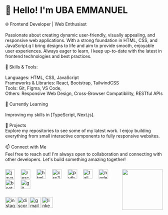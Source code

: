 <h1 align="left">👋 Hello! I'm UBA EMMANUEL</h1> <p>🌐 Frontend Developer | Web Enthusiast<br><br>Passionate about creating dynamic user-friendly, visually appealing, and responsive web applications. With a strong foundation in HTML, CSS, and JavaScript.q I bring designs to life and aim to provide smooth, enjoyable user experiences. Always eager to learn, I keep up-to-date with the latest in frontend technologies and best practices.<br><br>🔹 Skills & Tools:<br><br>Languages: HTML, CSS, JavaScript<br>Frameworks & Libraries: React, Bootstrap, TailwindCSS<br>Tools: Git, Figma, VS Code, <br>Others: Responsive Web Design, Cross-Browser Compatibility, RESTful APIs<br><br>🌱 Currently Learning<br><br>Improving my skills in [TypeScript, Next.js].<br><br>🚀 Projects<br>Explore my repositories to see some of my latest work. I enjoy building everything from small interactive components to fully responsive websites.<br><br>📫 Connect with Me<br>Feel free to reach out! I'm always open to collaboration and connecting with other developers. Let's build something amazing together!</p>

###

<img align="right" height="130" src="https://i.giphy.com/media/v1.Y2lkPTc5MGI3NjExYTdhaGdodWYzczV6Z2IxMDhqb3c0cnNldzF0dGk3ZDE0cGF4OHJmMiZlcD12MV9pbnRlcm5hbF9naWZfYnlfaWQmY3Q9Zw/xUPGGDNsLvqsBOhuU0/giphy.gif"  />

###

<div align="left">
  <img src="https://cdn.jsdelivr.net/gh/devicons/devicon/icons/javascript/javascript-original.svg" height="30" alt="javascript logo"  />
  <img width="12" />
  <img src="https://cdn.jsdelivr.net/gh/devicons/devicon/icons/react/react-original.svg" height="30" alt="react logo"  />
  <img width="12" />
  <img src="https://cdn.jsdelivr.net/gh/devicons/devicon/icons/html5/html5-original.svg" height="30" alt="html5 logo"  />
  <img width="12" />
  <img src="https://cdn.jsdelivr.net/gh/devicons/devicon/icons/css3/css3-original.svg" height="30" alt="css3 logo"  />
  <img width="12" />
  <img src="https://cdn.jsdelivr.net/gh/devicons/devicon/icons/python/python-original.svg" height="30" alt="python logo"  />
  <img width="12" />
  <img src="https://cdn.jsdelivr.net/gh/devicons/devicon/icons/tailwindcss/tailwindcss-original-wordmark.svg" height="30" alt="tailwindcss logo"  />
  <img width="12" />
  <img src="https://cdn.jsdelivr.net/gh/devicons/devicon/icons/nodejs/nodejs-original.svg" height="30" alt="nodejs logo"  />
  <img width="12" />
  <img src="https://cdn.jsdelivr.net/gh/devicons/devicon/icons/bootstrap/bootstrap-original.svg" height="30" alt="bootstrap logo"  />
  <img width="12" />
  <img src="https://cdn.jsdelivr.net/gh/devicons/devicon/icons/git/git-original.svg" height="30" alt="git logo"  />
</div>

###

<div align="left">
  <img src="https://img.shields.io/static/v1?message=Instagram&logo=instagram&label=&color=E4405F&logoColor=white&labelColor=&style=for-the-badge" height="35" alt="instagram logo"  />
  <img src="https://img.shields.io/static/v1?message=Discord&logo=discord&label=&color=7289DA&logoColor=white&labelColor=&style=for-the-badge" height="35" alt="discord logo"  />
  <img src="https://img.shields.io/static/v1?message=Gmail&logo=gmail&label=&color=D14836&logoColor=white&labelColor=&style=for-the-badge" height="35" alt="gmail logo"  />
  <img src="https://img.shields.io/static/v1?message=LinkedIn&logo=linkedin&label=&color=0077B5&logoColor=white&labelColor=&style=for-the-badge" height="35" alt="linkedin logo"  />
</div>

###
